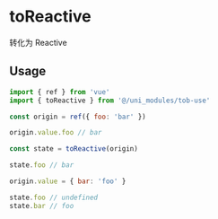 # toReactive

转化为 Reactive

## Usage

```js
import { ref } from 'vue'
import { toReactive } from '@/uni_modules/tob-use'

const origin = ref({ foo: 'bar' })

origin.value.foo // bar

const state = toReactive(origin)

state.foo // bar

origin.value = { bar: 'foo' }

state.foo // undefined
state.bar // foo
```

